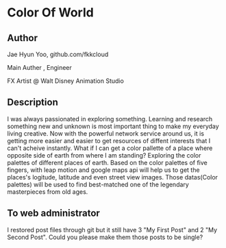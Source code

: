 # Color Of World

## Author
Jae Hyun Yoo, github.com/fkkcloud

Main Auther , Engineer

FX Artist @ Walt Disney Animation Studio

## Description
I was always passionated in exploring something. Learning and research something new and unknown is most important thing to make my everyday living creative. Now with the powerful network service around us, it is getting more easier and easier to get resources of diffent interests that I can't acheive instantly. What if I can get a color pallette of a place where opposite side of earth from where I am standing? Exploring the color palettes of different places of earth. Based on the color palettes of five fingers, with leap motion and google maps api will help us to get the places's logitude, latitude and even street view images. Those datas(Color palettes) will be used to find best-matched one of the legendary masterpieces from old ages.

## To web administrator
I restored post files through git but it still have 3 "My First Post" and 2 "My Second Post".
Could you please make them those posts to be single?
